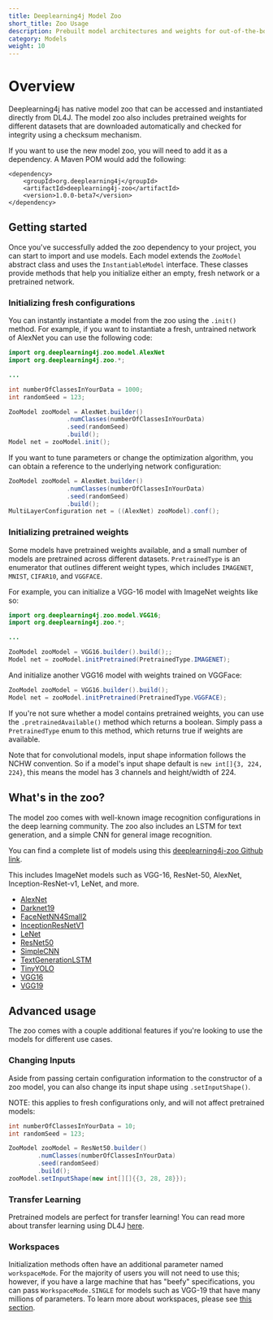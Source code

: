 ```yaml
---
title: Deeplearning4j Model Zoo
short_title: Zoo Usage
description: Prebuilt model architectures and weights for out-of-the-box application.
category: Models
weight: 10
---
```


# Overview

Deeplearning4j has native model zoo that can be accessed and instantiated directly from DL4J. The model zoo also includes pretrained weights for different datasets that are downloaded automatically and checked for integrity using a checksum mechanism.

If you want to use the new model zoo, you will need to add it as a dependency. A Maven POM would add the following:

```markup
<dependency>
    <groupId>org.deeplearning4j</groupId>
    <artifactId>deeplearning4j-zoo</artifactId>
    <version>1.0.0-beta7</version>
</dependency>
```

## Getting started

Once you've successfully added the zoo dependency to your project, you can start to import and use models. Each model extends the `ZooModel` abstract class and uses the `InstantiableModel` interface. These classes provide methods that help you initialize either an empty, fresh network or a pretrained network.

### Initializing fresh configurations

You can instantly instantiate a model from the zoo using the `.init()` method. For example, if you want to instantiate a fresh, untrained network of AlexNet you can use the following code:

```java
import org.deeplearning4j.zoo.model.AlexNet
import org.deeplearning4j.zoo.*;

...

int numberOfClassesInYourData = 1000;
int randomSeed = 123;

ZooModel zooModel = AlexNet.builder()
                .numClasses(numberOfClassesInYourData)
                .seed(randomSeed)
                .build();
Model net = zooModel.init();
```

If you want to tune parameters or change the optimization algorithm, you can obtain a reference to the underlying network configuration:

```java
ZooModel zooModel = AlexNet.builder()
                .numClasses(numberOfClassesInYourData)
                .seed(randomSeed)
                .build();
MultiLayerConfiguration net = ((AlexNet) zooModel).conf();
```

### Initializing pretrained weights

Some models have pretrained weights available, and a small number of models are pretrained across different datasets. `PretrainedType` is an enumerator that outlines different weight types, which includes `IMAGENET`, `MNIST`, `CIFAR10`, and `VGGFACE`.

For example, you can initialize a VGG-16 model with ImageNet weights like so:

```java
import org.deeplearning4j.zoo.model.VGG16;
import org.deeplearning4j.zoo.*;

...

ZooModel zooModel = VGG16.builder().build();;
Model net = zooModel.initPretrained(PretrainedType.IMAGENET);
```

And initialize another VGG16 model with weights trained on VGGFace:

```java
ZooModel zooModel = VGG16.builder().build();
Model net = zooModel.initPretrained(PretrainedType.VGGFACE);
```

If you're not sure whether a model contains pretrained weights, you can use the `.pretrainedAvailable()` method which returns a boolean. Simply pass a `PretrainedType` enum to this method, which returns true if weights are available.

Note that for convolutional models, input shape information follows the NCHW convention. So if a model's input shape default is `new int[]{3, 224, 224}`, this means the model has 3 channels and height/width of 224.

## What's in the zoo?

The model zoo comes with well-known image recognition configurations in the deep learning community. The zoo also includes an LSTM for text generation, and a simple CNN for general image recognition.

You can find a complete list of models using this [deeplearning4j-zoo Github link](https://github.com/eclipse/deeplearning4j/tree/master/deeplearning4j/deeplearning4j-zoo/src/main/java/org/deeplearning4j/zoo/model).

This includes ImageNet models such as VGG-16, ResNet-50, AlexNet, Inception-ResNet-v1, LeNet, and more.

* [AlexNet](https://github.com/eclipse/deeplearning4j/blob/master/deeplearning4j/deeplearning4j-zoo/src/main/java/org/deeplearning4j/zoo/model/AlexNet.java)    
* [Darknet19](https://github.com/eclipse/deeplearning4j/blob/master/deeplearning4j/deeplearning4j-zoo/src/main/java/org/deeplearning4j/zoo/model/Darknet19.java)    
* [FaceNetNN4Small2](https://github.com/eclipse/deeplearning4j/blob/master/deeplearning4j/deeplearning4j-zoo/src/main/java/org/deeplearning4j/zoo/model/FaceNetNN4Small2.java)    
* [InceptionResNetV1](https://github.com/eclipse/deeplearning4j/blob/master/deeplearning4j/deeplearning4j-zoo/src/main/java/org/deeplearning4j/zoo/model/InceptionResNetV1.java)    
* [LeNet](https://github.com/eclipse/deeplearning4j/blob/master/deeplearning4j/deeplearning4j-zoo/src/main/java/org/deeplearning4j/zoo/model/LeNet.java)
* [ResNet50](https://github.com/eclipse/deeplearning4j/blob/master/deeplearning4j/deeplearning4j-zoo/src/main/java/org/deeplearning4j/zoo/model/ResNet50.java)
* [SimpleCNN](https://github.com/eclipse/deeplearning4j/blob/master/deeplearning4j/deeplearning4j-zoo/src/main/java/org/deeplearning4j/zoo/model/SimpleCNN.java)
* [TextGenerationLSTM](https://github.com/eclipse/deeplearning4j/blob/master/deeplearning4j/deeplearning4j-zoo/src/main/java/org/deeplearning4j/zoo/model/TextGenerationLSTM.java)
* [TinyYOLO](https://github.com/eclipse/deeplearning4j/blob/master/deeplearning4j/deeplearning4j-zoo/src/main/java/org/deeplearning4j/zoo/model/TinyYOLO.java)
* [VGG16](https://github.com/eclipse/deeplearning4j/blob/master/deeplearning4j/deeplearning4j-zoo/src/main/java/org/deeplearning4j/zoo/model/VGG16.java)    
* [VGG19](https://github.com/eclipse/deeplearning4j/blob/master/deeplearning4j/deeplearning4j-zoo/src/main/java/org/deeplearning4j/zoo/model/VGG19.java)

## Advanced usage

The zoo comes with a couple additional features if you're looking to use the models for different use cases.

### Changing Inputs

Aside from passing certain configuration information to the constructor of a zoo model, you can also change its input shape using `.setInputShape()`. 

NOTE: this applies to fresh configurations only, and will not affect pretrained models:

```java
int numberOfClassesInYourData = 10;
int randomSeed = 123;

ZooModel zooModel = ResNet50.builder()
        .numClasses(numberOfClassesInYourData)
        .seed(randomSeed)
        .build();
zooModel.setInputShape(new int[][]{{3, 28, 28}});
```

### Transfer Learning

Pretrained models are perfect for transfer learning! You can read more about transfer learning using DL4J [here](../tuning-and-training/transfer-learning.md).

### Workspaces

Initialization methods often have an additional parameter named `workspaceMode`. For the majority of users you will not need to use this; however, if you have a large machine that has "beefy" specifications, you can pass `WorkspaceMode.SINGLE` for models such as VGG-19 that have many millions of parameters. To learn more about workspaces, please see [this section](../config/config-memory/config-workspaces.md#what-are-workspaces).


